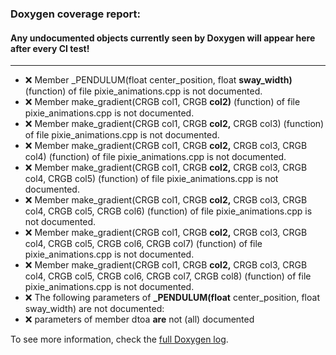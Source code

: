 ### Doxygen coverage report: 
#### Any undocumented objects currently seen by Doxygen will appear here after every CI test!
---------------------------------------------------------
- :x: Member _PENDULUM(float center_position, float **sway_width)** (function) of file pixie_animations.cpp is not documented.
- :x: Member make_gradient(CRGB col1, CRGB **col2)** (function) of file pixie_animations.cpp is not documented.
- :x: Member make_gradient(CRGB col1, CRGB **col2,** CRGB col3) (function) of file pixie_animations.cpp is not documented.
- :x: Member make_gradient(CRGB col1, CRGB **col2,** CRGB col3, CRGB col4) (function) of file pixie_animations.cpp is not documented.
- :x: Member make_gradient(CRGB col1, CRGB **col2,** CRGB col3, CRGB col4, CRGB col5) (function) of file pixie_animations.cpp is not documented.
- :x: Member make_gradient(CRGB col1, CRGB **col2,** CRGB col3, CRGB col4, CRGB col5, CRGB col6) (function) of file pixie_animations.cpp is not documented.
- :x: Member make_gradient(CRGB col1, CRGB **col2,** CRGB col3, CRGB col4, CRGB col5, CRGB col6, CRGB col7) (function) of file pixie_animations.cpp is not documented.
- :x: Member make_gradient(CRGB col1, CRGB **col2,** CRGB col3, CRGB col4, CRGB col5, CRGB col6, CRGB col7, CRGB col8) (function) of file pixie_animations.cpp is not documented.
- :x: The following parameters of **_PENDULUM(float** center_position, float sway_width) are not documented:
- :x: parameters of member dtoa **are** not (all) documented

To see more information, check the [full Doxygen log](../../../docs/doxy.log).
